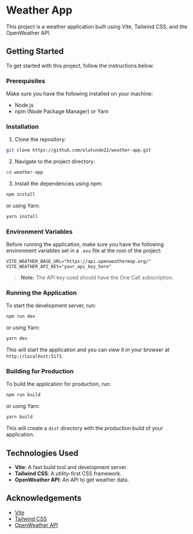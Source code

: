 # Weather App

This project is a weather application built using Vite, Tailwind CSS, and the OpenWeather API.

## Getting Started

To get started with this project, follow the instructions below.

### Prerequisites

Make sure you have the following installed on your machine:
- Node.js
- npm (Node Package Manager) or Yarn

### Installation

1. Clone the repository:
  ```sh
  git clone https://github.com/olutunde22/weather-app.git
  ```
2. Navigate to the project directory:
  ```sh
  cd weather-app
  ```
3. Install the dependencies using npm:
  ```sh
  npm install
  ```
  or using Yarn:
  ```sh
  yarn install
  ```

### Environment Variables

Before running the application, make sure you have the following environment variables set in a `.env` file at the root of the project:

```
VITE_WEATHER_BASE_URL="https://api.openweathermap.org/"
VITE_WEATHER_API_KEY="your_api_key_here"
```

> **Note:** The API key used should have the One Call subscription.

### Running the Application

To start the development server, run:
```sh
npm run dev
```
or using Yarn:
```sh
yarn dev
```

This will start the application and you can view it in your browser at `http://localhost:5173`.

### Building for Production

To build the application for production, run:
```sh
npm run build
```
or using Yarn:
```sh
yarn build
```

This will create a `dist` directory with the production build of your application.

## Technologies Used

- **Vite**: A fast build tool and development server.
- **Tailwind CSS**: A utility-first CSS framework.
- **OpenWeather API**: An API to get weather data.

## Acknowledgements

- [Vite](https://vitejs.dev/)
- [Tailwind CSS](https://tailwindcss.com/)
- [OpenWeather API](https://openweathermap.org/api)

